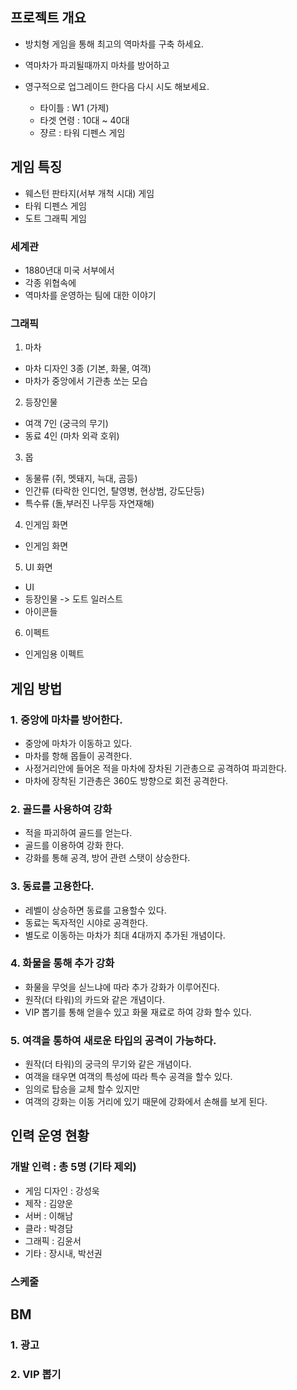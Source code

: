 ## 프로젝트 개요

- 방치형 게임을 통해 최고의 역마차를 구축 하세요. 
- 역마차가 파괴될때까지 마차를 방어하고 
- 영구적으로 업그레이드 한다음 다시 시도 해보세요.  

  - 타이틀 : W1 (가제)
  - 타겟 연령 : 10대 ~ 40대 
  - 쟝르 : 타워 디펜스 게임 

## 게임 특징

- 웨스턴 판타지(서부 개척 시대) 게임
- 타워 디펜스 게임
- 도트 그래픽 게임

### 세계관

- 1880년대 미국 서부에서 
- 각종 위협속에 
- 역마차를 운영하는 팀에 대한 이야기
  
### 그래픽
1) 마차
  - 마차 디자인 3종 (기본, 화물, 여객)
  - 마차가 중앙에서 기관총 쏘는 모습 

2) 등장인물 
  - 여객 7인 (궁극의 무기)
  - 동료 4인 (마차 외곽 호위)

3) 몹
  - 동물류 (쥐, 멧돼지, 늑대, 곰등)
  - 인간류 (타락한 인디언, 탈영병, 현상범, 강도단등)
  - 특수류 (돌,부러진 나무등 자연재해)

4) 인게임 화면
  - 인게임 화면  

5) UI 화면
  - UI 
  - 등장인물 -> 도트 일러스트
  - 아이콘들

6) 이펙트
  - 인게임용 이펙트

## 게임 방법
### 1. 중앙에 마차를 방어한다. 
  - 중앙에 마차가 이동하고 있다. 
  - 마차를 항해 몹들이 공격한다. 
  - 사정거리안에 들어온 적을 마차에 장차된 기관총으로 공격하여 파괴한다. 
  - 마차에 장착된 기관총은 360도 방향으로 회전 공격한다. 

### 2. 골드를 사용하여 강화
  - 적을 파괴하여 골드를 얻는다. 
  - 골드를 이용하여 강화 한다. 
  - 강화를 통해 공격, 방어 관련 스탯이 상승한다.

### 3. 동료를 고용한다.
  - 레벨이 상승하면 동료를 고용할수 있다.
  - 동료는 독자적인 시야로 공격한다. 
  - 별도로 이동하는 마차가 최대 4대까지 추가된 개념이다.  

### 4. 화물을 통해 추가 강화
  - 화물을 무엇을 싣느냐에 따라 추가 강화가 이루어진다.
  - 원작(더 타워)의 카드와 같은 개념이다.
  - VIP 뽑기를 통해 얻을수 있고 화물 재료로 하여 강화 할수 있다. 

### 5. 여객을 통하여 새로운 타입의 공격이 가능하다.
  - 원작(더 타워)의 궁극의 무기와 같은 개념이다. 
  - 여객을 태우면 여객의 특성에 따라 특수 공격을 할수 있다. 
  - 임의로 탑승을 교체 할수 있지만 
  - 여객의 강화는 이동 거리에 있기 때문에 강화에서 손해를 보게 된다. 


## 인력 운영 현황
### 개발 인력 : 총 5명 (기타 제외) 
  - 게임 디자인 : 강성욱
  - 제작 : 김양운
  - 서버 : 이해남
  - 클라 : 박경담
  - 그래픽 : 김윤서
  - 기타 : 장시내, 박선권

### 스케줄 

## BM
### 1. 광고
### 2. VIP 뽑기










